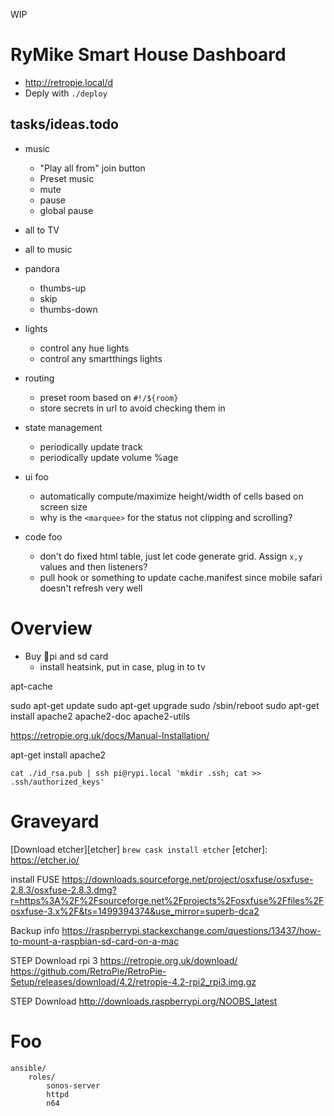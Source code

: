 WIP

RyMike Smart House Dashboard
============================

- http://retropie.local/d
- Deply with `./deploy`
  
## tasks/ideas.todo

- music
	- "Play all from" join button
	- Preset music
	- mute
	- pause
	- global pause

- all to TV
- all to music

- pandora
	- thumbs-up
	- skip
	- thumbs-down

- lights
	- control any hue lights
	- control any smartthings lights

- routing
	- preset room based on `#!/${room}`
	- store secrets in url to avoid checking them in

- state management
	- periodically update track
	- periodically update volume %age

- ui foo
	- automatically compute/maximize height/width of cells based on screen size
	- why is the `<marquee>` for the status not clipping and scrolling?

- code foo
	- don't do fixed html table, just let code generate grid. Assign `x,y` values and then listeners?
	- pull hook or something to update cache.manifest since mobile safari doesn't refresh very well

# Overview

- Buy 🍓pi and sd card
	- install heatsink, put in case, plug in to tv

apt-cache

sudo apt-get update
sudo apt-get upgrade
sudo /sbin/reboot
sudo apt-get install apache2 apache2-doc apache2-utils

https://retropie.org.uk/docs/Manual-Installation/

apt-get install apache2

```
cat ./id_rsa.pub | ssh pi@rypi.local 'mkdir .ssh; cat >> .ssh/authorized_keys'
```

# Graveyard

[Download etcher][etcher] `brew cask install etcher` 
[etcher]: https://etcher.io/

install FUSE
https://downloads.sourceforge.net/project/osxfuse/osxfuse-2.8.3/osxfuse-2.8.3.dmg?r=https%3A%2F%2Fsourceforge.net%2Fprojects%2Fosxfuse%2Ffiles%2Fosxfuse-3.x%2F&ts=1499394374&use_mirror=superb-dca2

Backup info
https://raspberrypi.stackexchange.com/questions/13437/how-to-mount-a-raspbian-sd-card-on-a-mac

STEP
Download rpi 3
https://retropie.org.uk/download/
https://github.com/RetroPie/RetroPie-Setup/releases/download/4.2/retropie-4.2-rpi2_rpi3.img.gz

STEP
Download
http://downloads.raspberrypi.org/NOOBS_latest

# Foo

```
ansible/
	roles/
		sonos-server
		httpd
		n64
```

